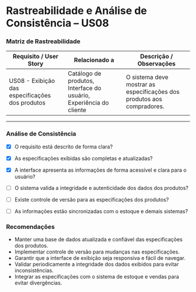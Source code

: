 # Rastreabilidade e Análise de Consistência – US08

### Matriz de Rastreabilidade

| Requisito / User Story | Relacionado a | Descrição / Observações |
|------------------------|---------------|--------------------------|
| US08 - Exibição das especificações dos produtos | Catálogo de produtos, Interface do usuário, Experiência do cliente | O sistema deve mostrar as especificações dos produtos aos compradores. |

---

### Análise de Consistência

- [x] O requisito está descrito de forma clara?
- [x] As especificações exibidas são completas e atualizadas?
- [x] A interface apresenta as informações de forma acessível e clara para o usuário?
- [ ] O sistema valida a integridade e autenticidade dos dados dos produtos?
- [ ] Existe controle de versão para as especificações dos produtos?
- [ ] As informações estão sincronizadas com o estoque e demais sistemas?


### Recomendações

- Manter uma base de dados atualizada e confiável das especificações dos produtos.
- Implementar controle de versão para mudanças nas especificações.
- Garantir que a interface de exibição seja responsiva e fácil de navegar.
- Validar periodicamente a integridade dos dados exibidos para evitar inconsistências.
- Integrar as especificações com o sistema de estoque e vendas para evitar divergências.

